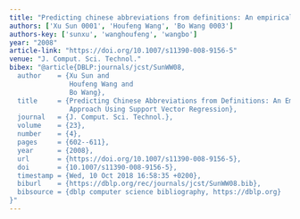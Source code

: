 ```yaml
---
title: "Predicting chinese abbreviations from definitions: An empirical learning approach using support vector regression"
authors: ['Xu Sun 0001', 'Houfeng Wang', 'Bo Wang 0003']
authors-key: ['sunxu', 'wanghoufeng', 'wangbo']
year: "2008"
article-link: "https://doi.org/10.1007/s11390-008-9156-5"
venue: "J. Comput. Sci. Technol."
bibex: "@article{DBLP:journals/jcst/SunWW08,
  author    = {Xu Sun and
               Houfeng Wang and
               Bo Wang},
  title     = {Predicting Chinese Abbreviations from Definitions: An Empirical Learning
               Approach Using Support Vector Regression},
  journal   = {J. Comput. Sci. Technol.},
  volume    = {23},
  number    = {4},
  pages     = {602--611},
  year      = {2008},
  url       = {https://doi.org/10.1007/s11390-008-9156-5},
  doi       = {10.1007/s11390-008-9156-5},
  timestamp = {Wed, 10 Oct 2018 16:58:35 +0200},
  biburl    = {https://dblp.org/rec/journals/jcst/SunWW08.bib},
  bibsource = {dblp computer science bibliography, https://dblp.org}
}"
---
```

